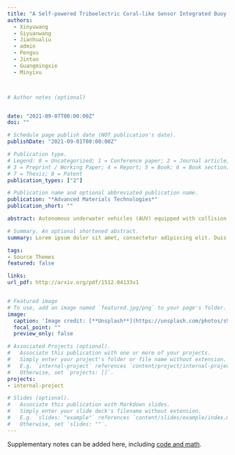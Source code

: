 ```yaml
---
title: "A Self-powered Triboelectric Coral-like Sensor Integrated Buoy for Irregular and Ultralow Frequency Ocean Wave Monitoring"
authors:
  - Xinyuwang
  - Siyuanwang
  - Jianhualiu
  - admin
  - Pengxu
  - Jintao
  - Guangmingxie
  - Minyixu



# Author notes (optional)


date: "2021-09-07T00:00:00Z"
doi: ""

# Schedule page publish date (NOT publication's date).
publishDate: "2021-09-01T00:00:00Z"

# Publication type.
# Legend: 0 = Uncategorized; 1 = Conference paper; 2 = Journal article;
# 3 = Preprint / Working Paper; 4 = Report; 5 = Book; 6 = Book section;
# 7 = Thesis; 8 = Patent
publication_types: ["2"]

# Publication name and optional abbreviated publication name.
publication: "*Advanced Materials Technologies*"
publication_short: ""

abstract: Autonomous underwater vehicles (AUV) equipped with collision resistance can operate more confidently in areas with difficult-to-detect and avoid objects. This paper proposes an icosahedron tensegrity structure equipped with triboelectric soft stretchy sensors for a collision-resistant AUV. Specially, we construct a six-bar tensegrity using 24 separate soft sensors whose voltage output varies in response to the length variation of the sensors. The locations of the icosahedron's 12 nodes are determined using a motion-capture system when the icosahedron deforms in response to impact forces. The observed voltage and position data are utilized to train the transformer network, which results in the construction of a prediction model capable of accurately describing the shape change during the tensegrity deformation process. Experiments demonstrate that due to our design's potential to supply accurate posture predictions, AUV can successfully reorient itself after collision obstacle.

# Summary. An optional shortened abstract.
summary: Lorem ipsum dolor sit amet, consectetur adipiscing elit. Duis posuere tellus ac convallis placerat. Proin tincidunt magna sed ex sollicitudin condimentum.

tags:
- Source Themes
featured: false

links:
url_pdf: http://arxiv.org/pdf/1512.04133v1


# Featured image
# To use, add an image named `featured.jpg/png` to your page's folder. 
image:
  caption: 'Image credit: [**Unsplash**](https://unsplash.com/photos/s9CC2SKySJM)'
  focal_point: ""
  preview_only: false

# Associated Projects (optional).
#   Associate this publication with one or more of your projects.
#   Simply enter your project's folder or file name without extension.
#   E.g. `internal-project` references `content/project/internal-project/index.md`.
#   Otherwise, set `projects: []`.
projects:
- internal-project

# Slides (optional).
#   Associate this publication with Markdown slides.
#   Simply enter your slide deck's filename without extension.
#   E.g. `slides: "example"` references `content/slides/example/index.md`.
#   Otherwise, set `slides: ""`.
---
```


Supplementary notes can be added here, including [code and math](https://sourcethemes.com/academic/docs/writing-markdown-latex/).
